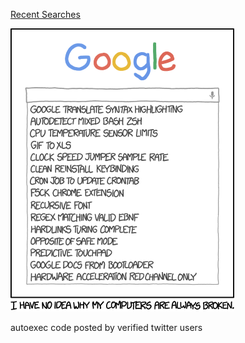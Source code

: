 [Recent Searches](https://xkcd.com/1678)

![Recent Searches](./random_comic.png)

autoexec code posted by verified twitter users

